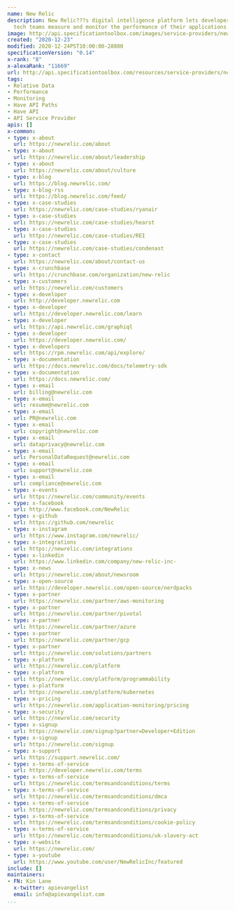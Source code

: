 ```yaml
---
name: New Relic
description: New Relic???s digital intelligence platform lets developers, ops, and
  tech teams measure and monitor the performance of their applications and infrastructure.
image: http://api.specificationtoolbox.com/images/service-providers/new-relic.jpg
created: "2020-12-23"
modified: 2020-12-24PST10:00:00-28800
specificationVersion: "0.14"
x-rank: "8"
x-alexaRank: "11669"
url: http://api.specificationtoolbox.com/resources/service-providers/new-relic/
tags:
- Relative Data
- Performance
- Monitoring
- Have API Paths
- Have API
- API Service Provider
apis: []
x-common:
- type: x-about
  url: https://newrelic.com/about
- type: x-about
  url: https://newrelic.com/about/leadership
- type: x-about
  url: https://newrelic.com/about/culture
- type: x-blog
  url: https://blog.newrelic.com/
- type: x-blog-rss
  url: https://blog.newrelic.com/feed/
- type: x-case-studies
  url: https://newrelic.com/case-studies/ryanair
- type: x-case-studies
  url: https://newrelic.com/case-studies/hearst
- type: x-case-studies
  url: https://newrelic.com/case-studies/REI
- type: x-case-studies
  url: https://newrelic.com/case-studies/condenast
- type: x-contact
  url: https://newrelic.com/about/contact-us
- type: x-crunchbase
  url: https://crunchbase.com/organization/new-relic
- type: x-customers
  url: https://newrelic.com/customers
- type: x-developer
  url: http://developer.newrelic.com
- type: x-developer
  url: https://developer.newrelic.com/learn
- type: x-developer
  url: https://api.newrelic.com/graphiql
- type: x-developer
  url: https://developer.newrelic.com/
- type: x-developers
  url: https://rpm.newrelic.com/api/explore/
- type: x-documentation
  url: https://docs.newrelic.com/docs/telemetry-sdk
- type: x-documentation
  url: https://docs.newrelic.com/
- type: x-email
  url: billing@newrelic.com
- type: x-email
  url: resume@newrelic.com
- type: x-email
  url: PR@newrelic.com
- type: x-email
  url: copyright@newrelic.com
- type: x-email
  url: dataprivacy@newrelic.com
- type: x-email
  url: PersonalDataRequest@newrelic.com
- type: x-email
  url: support@newrelic.com
- type: x-email
  url: compliance@newrelic.com
- type: x-events
  url: https://newrelic.com/community/events
- type: x-facebook
  url: http://www.facebook.com/NewRelic
- type: x-github
  url: https://github.com/newrelic
- type: x-instagram
  url: https://www.instagram.com/newrelic/
- type: x-integrations
  url: https://newrelic.com/integrations
- type: x-linkedin
  url: https://www.linkedin.com/company/new-relic-inc-
- type: x-news
  url: https://newrelic.com/about/newsroom
- type: x-open-source
  url: https://developer.newrelic.com/open-source/nerdpacks
- type: x-partner
  url: https://newrelic.com/partner/aws-monitoring
- type: x-partner
  url: https://newrelic.com/partner/pivotal
- type: x-partner
  url: https://newrelic.com/partner/azure
- type: x-partner
  url: https://newrelic.com/partner/gcp
- type: x-partner
  url: https://newrelic.com/solutions/partners
- type: x-platform
  url: https://newrelic.com/platform
- type: x-platform
  url: https://newrelic.com/platform/programmability
- type: x-platform
  url: https://newrelic.com/platform/kubernetes
- type: x-pricing
  url: https://newrelic.com/application-monitoring/pricing
- type: x-security
  url: https://newrelic.com/security
- type: x-signup
  url: https://newrelic.com/signup?partner=Developer+Edition
- type: x-signup
  url: https://newrelic.com/signup
- type: x-support
  url: https://support.newrelic.com/
- type: x-terms-of-service
  url: https://developer.newrelic.com/terms
- type: x-terms-of-service
  url: https://newrelic.com/termsandconditions/terms
- type: x-terms-of-service
  url: https://newrelic.com/termsandconditions/dmca
- type: x-terms-of-service
  url: https://newrelic.com/termsandconditions/privacy
- type: x-terms-of-service
  url: https://newrelic.com/termsandconditions/cookie-policy
- type: x-terms-of-service
  url: https://newrelic.com/termsandconditions/uk-slavery-act
- type: x-website
  url: https://newrelic.com/
- type: x-youtube
  url: https://www.youtube.com/user/NewRelicInc/featured
include: []
maintainers:
- FN: Kin Lane
  x-twitter: apievangelist
  email: info@apievangelist.com
...
```

